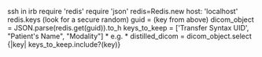 ssh in
irb
require 'redis'
require 'json'
redis=Redis.new host: 'localhost'
redis.keys (look for a secure random)
guid = (key from above)
dicom_object = JSON.parse(redis.get(guid)).to_h
keys_to_keep = ['Transfer Syntax UID', "Patient's Name", "Modality"] * e.g. *
distilled_dicom = dicom_object.select {|key| keys_to_keep.include?(key)}

